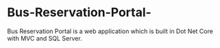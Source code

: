 # Bus-Reservation-Portal-
Bus Reservation Portal is a web application which is built in Dot Net Core with MVC and SQL Server.
